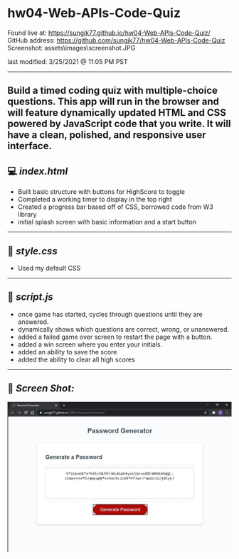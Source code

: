 # hw04-Web-APIs-Code-Quiz

Found live at: https://sungjk77.github.io/hw04-Web-APIs-Code-Quiz/
GitHub address: https://github.com/sungjk77/hw04-Web-APIs-Code-Quiz
Screenshot: assets\images\screenshot.JPG

last modified: 3/25/2021 @ 11:05 PM PST

------------
Build a timed coding quiz with multiple-choice questions. This app will run in the browser and will feature dynamically updated HTML and CSS powered by JavaScript code that you write. It will have a clean, polished, and responsive user interface. 
------------
## 💻 _**index.html**_

- Built basic structure with buttons for HighScore to toggle
- Completed a working timer to display in the top right
- Created a progress bar based off of CSS, borrowed code from W3 library
- initial splash screen with basic information and a start button
------------
## 🎨 _**style.css**_

- Used my default CSS
------------
## 📝 _**script.js**_
- once game has started, cycles through questions until they are answered.
- dynamically shows which questions are correct, wrong, or unanswered.
- added a failed game over screen to restart the page with a button.
- added a win screen where you enter your initials.
- added an ability to save the score
- added the ability to clear all high scores

------------
## 📸 _**Screen Shot:**_
![alt text](https://raw.githubusercontent.com/sungjk77/HW03-Password-Generator/main/assets/images/screenshot.JPG)


